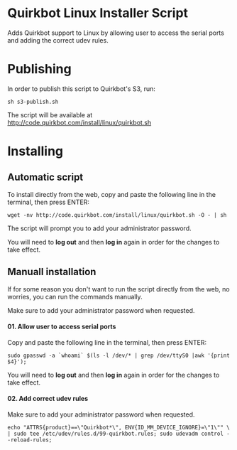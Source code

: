 # Quirkbot Linux Installer Script
Adds Quirkbot support to Linux by allowing user to access the serial ports and adding the correct udev rules.

# Publishing
In order to publish this script to Quirkbot's S3, run:
```
sh s3-publish.sh
```
The script will be available at http://code.quirkbot.com/install/linux/quirkbot.sh

# Installing
## Automatic script
To install directly from the web, copy and paste the following line in the terminal, then press ENTER:
```
wget -nv http://code.quirkbot.com/install/linux/quirkbot.sh -O - | sh
```
The script will prompt you to add your administrator password.

You will need to **log out** and then **log in** again in order for the changes to take effect.

## Manuall installation
If for some reason you don't want to run the script directly from the web, no worries, you can run the commands manually.

 Make sure to add your administrator password when requested.
#### 01. Allow user to access serial ports
Copy and paste the following line in the terminal, then press ENTER:
```
sudo gpasswd -a `whoami` $(ls -l /dev/* | grep /dev/ttyS0 |awk '{print $4}');

```
You will need to **log out** and then **log in** again in order for the changes to take effect.
#### 02. Add correct udev rules
Make sure to add your administrator password when requested.
```
echo "ATTRS{product}==\"Quirkbot*\", ENV{ID_MM_DEVICE_IGNORE}=\"1\"" \
| sudo tee /etc/udev/rules.d/99-quirkbot.rules; sudo udevadm control --reload-rules;
```

